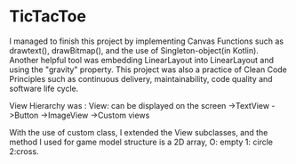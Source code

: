 # TicTacToe
I managed to finish this project by implementing Canvas Functions such as drawtext(), drawBitmap(), and the use of Singleton-object(in Kotlin). Another helpful tool was embedding LinearLayout into LinearLayout and using the "gravity" property. This project was also a practice of Clean Code Principles such as continuous delivery, maintainability, code quality and software life cycle.

View Hierarchy was :
View: can be displayed on the screen
->TextView
->Button
->ImageView
->Custom views

 With the use of custom class, I extended the View subclasses, and the method I used for game model structure is a 2D array, O: empty 1: circle 2:cross. 
